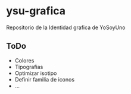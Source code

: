 # ysu-grafica

Repositorio de la Identidad grafica de YoSoyUno

## ToDo

* Colores
* Tipografias
* Optimizar isotipo
* Definir familia de iconos
* ...

